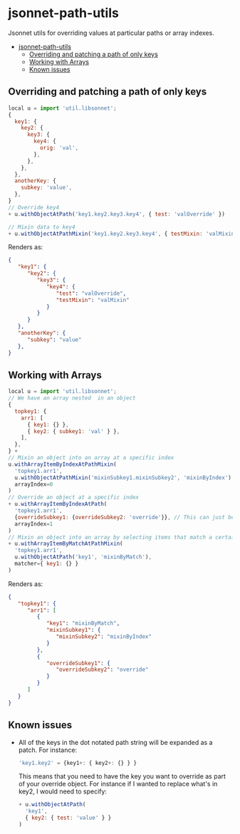 # jsonnet-path-utils

Jsonnet utils for overriding values at particular paths or array indexes.

- [jsonnet-path-utils](#jsonnet-path-utils)
  - [Overriding and patching a path of only keys](#overriding-and-patching-a-path-of-only-keys)
  - [Working with Arrays](#working-with-arrays)
  - [Known issues](#known-issues)

## Overriding and patching a path of only keys

```js
local u = import 'util.libsonnet';
{
  key1: {
    key2: {
      key3: {
        key4: {
          orig: 'val',
        },
      },
    },
  },
  anotherKey: {
    subkey: 'value',
  },
}
// Override key4
+ u.withObjectAtPath('key1.key2.key3.key4', { test: 'valOverride' })

// Mixin data to key4
+ u.withObjectAtPathMixin('key1.key2.key3.key4', { testMixin: 'valMixin' })
```

Renders as:

```json
{
   "key1": {
      "key2": {
         "key3": {
            "key4": {
               "test": "valOverride",
               "testMixin": "valMixin"
            }
         }
      }
   },
   "anotherKey": {
      "subkey": "value"
   },
}
```

## Working with Arrays

```js
local u = import 'util.libsonnet';
// We have an array nested  in an object
{
  topkey1: {
    arr1: [
      { key1: {} },
      { key2: { subkey1: 'val' } },
    ],
  },
} +
// Mixin an object into an array at a specific index
u.withArrayItemByIndexAtPathMixin(
  'topkey1.arr1',
  u.withObjectAtPathMixin('mixinSubkey1.mixinSubkey2', 'mixinByIndex'),
  arrayIndex=0
)
// Override an object at a specific index
+ u.withArrayItemByIndexAtPath(
  'topkey1.arr1',
  {overrideSubkey1: {overrideSubkey2: 'override'}}, // This can just be ab object as well
  arrayIndex=1
)
// Mixin an object into an array by selecting items that match a certain {key: value} pair.
+ u.withArrayItemByMatchAtPathMixin(
  'topkey1.arr1',
  u.withObjectAtPath('key1', 'mixinByMatch'),
  matcher={ key1: {} }
)
```

Renders as:

```json
{
   "topkey1": {
      "arr1": [
         {
            "key1": "mixinByMatch",
            "mixinSubkey1": {
               "mixinSubkey2": "mixinByIndex"
            }
         },
         {
            "overrideSubkey1": {
               "overrideSubkey2": "override"
            }
         }
      ]
   }
}
```

## Known issues

- All of the keys in the dot notated path string will be expanded as a patch. For instance:

  ```js
  'key1.key2' = {key1+: { key2+: {} } }
  ```

  This means that you need to have the key you want to override as part of your override object. For instance if I wanted to replace what's in key2, I would need to specify:

  ```js
  + u.withObjectAtPath(
    'key1',
    { key2: { test: 'value' } }
  )
  ```
